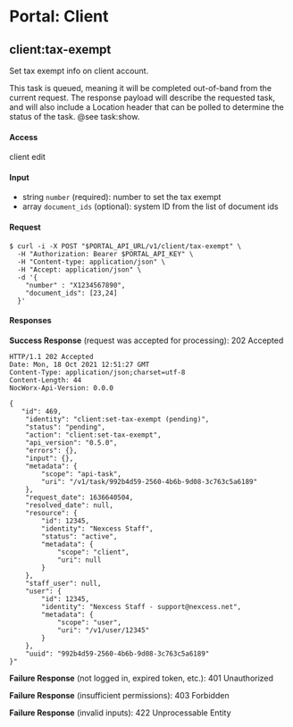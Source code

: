 # Portal: Client

## client:tax-exempt
Set tax exempt info on client account.

This task is queued, meaning it will be completed out-of-band from the current request. The response payload will describe the requested task, and will also include a Location header that can be polled to determine the status of the task. @see task:show.

#### Access
client edit

#### Input
- string `number` (required): number to set the tax exempt
- array `document_ids` (optional): system ID from the list of document ids

#### Request
```
$ curl -i -X POST "$PORTAL_API_URL/v1/client/tax-exempt" \
  -H "Authorization: Bearer $PORTAL_API_KEY" \
  -H "Content-type: application/json" \
  -H "Accept: application/json" \
  -d '{
    "number" : "X1234567890",
    "document_ids": [23,24]
  }'
```

#### Responses
**Success Response** (request was accepted for processing): 202 Accepted
```
HTTP/1.1 202 Accepted
Date: Mon, 18 Oct 2021 12:51:27 GMT
Content-Type: application/json;charset=utf-8
Content-Length: 44
NocWorx-Api-Version: 0.0.0

{
   "id": 469,
    "identity": "client:set-tax-exempt (pending)",
    "status": "pending",
    "action": "client:set-tax-exempt",
    "api_version": "0.5.0",
    "errors": {},
    "input": {},
    "metadata": {
        "scope": "api-task",
        "uri": "/v1/task/992b4d59-2560-4b6b-9d08-3c763c5a6189"
    },
    "request_date": 1636640504,
    "resolved_date": null,
    "resource": {
        "id": 12345,
        "identity": "Nexcess Staff",
        "status": "active",
        "metadata": {
            "scope": "client",
            "uri": null
        }
    },
    "staff_user": null,
    "user": {
        "id": 12345,
        "identity": "Nexcess Staff - support@nexcess.net",
        "metadata": {
            "scope": "user",
            "uri": "/v1/user/12345"
        }
    },
    "uuid": "992b4d59-2560-4b6b-9d08-3c763c5a6189" 
}"
```

**Failure Response** (not logged in, expired token, etc.): 401 Unauthorized

**Failure Response** (insufficient permissions): 403 Forbidden

**Failure Response** (invalid inputs): 422 Unprocessable Entity
